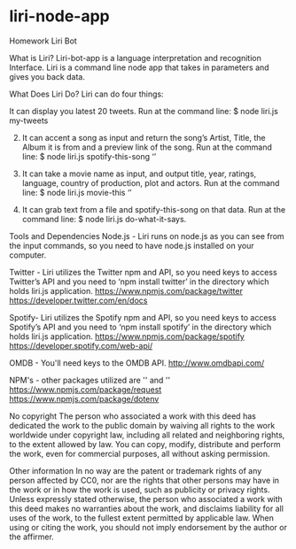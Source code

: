 
# liri-node-app
Homework Liri Bot

What is Liri?
Liri-bot-app is a language interpretation and recognition Interface. Liri is a command line node app that takes in parameters and gives you back data.

What Does Liri Do?
Liri can do four things:

It can display you latest 20 tweets.
Run at the command line: $ node liri.js my-tweets

2. It can accent a song as input and return the song’s Artist, Title, the Album it is from and a preview link of the song.
Run at the command line: $ node liri.js spotify-this-song ‘<Song Name Here>’


3. It can take a movie name as input, and output title, year, ratings, language, country of production, plot and actors.
Run at the command line: $ node liri.js movie-this ‘<Movie Title Here>’

4. It can grab text from a file and spotify-this-song on that data.
Run at the command line: $ node liri.js do-what-it-says.

Tools and Dependencies
Node.js - Liri runs on node.js as you can see from the input commands, so you need to have node.js installed on your computer.

Twitter - Liri utilizes the Twitter npm and API, so you need keys to access Twitter’s API and you need to ‘npm install twitter’ in the directory which holds liri.js application.
https://www.npmjs.com/package/twitter
https://developer.twitter.com/en/docs

Spotify-  Liri utilizes the Spotify npm and API, so you need keys to access Spotify’s API and you need to ‘npm install spotify’ in the directory which holds liri.js application.
https://www.npmjs.com/package/spotify
https://developer.spotify.com/web-api/

OMDB - You'll need keys to the OMDB API.
http://www.omdbapi.com/

NPM's - other packages utilized are '<request>' and '<dotenv>'
https://www.npmjs.com/package/request
https://www.npmjs.com/package/dotenv

No copyright
The person who associated a work with this deed has dedicated the work to the public domain by waiving all rights to the work worldwide under copyright law, including all related and neighboring rights, to the extent allowed by law.
You can copy, modify, distribute and perform the work, even for commercial purposes, all without asking permission.

Other information
In no way are the patent or trademark rights of any person affected by CC0, nor are the rights that other persons may have in the work or in how the work is used, such as publicity or privacy rights.
Unless expressly stated otherwise, the person who associated a work with this deed makes no warranties about the work, and disclaims liability for all uses of the work, to the fullest extent permitted by applicable law. When using or citing the work, you should not imply endorsement by the author or the affirmer.
